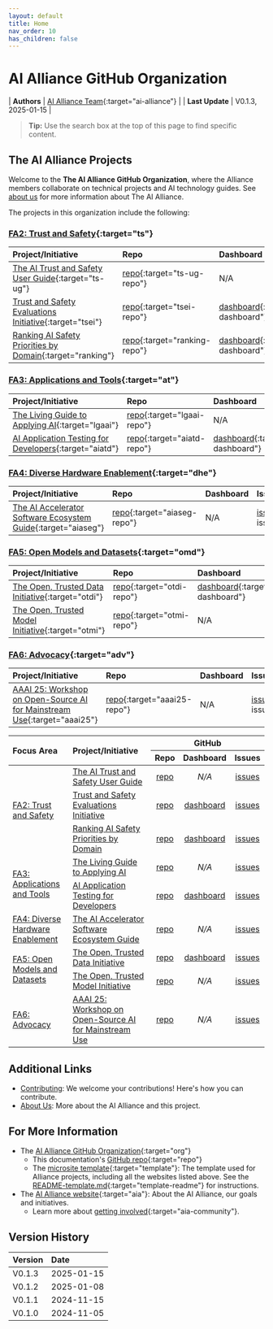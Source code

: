 ```yaml
---
layout: default
title: Home
nav_order: 10
has_children: false
---
```

<style>
  table {
    width: 100%;
  }
</style>

# AI Alliance GitHub Organization

| **Authors**     | [AI Alliance Team](https://thealliance.ai/){:target="ai-alliance"} |
| **Last Update** | V0.1.3, 2025-01-15 |


> **Tip:** Use the search box at the top of this page to find specific content.

## The AI Alliance Projects

Welcome to the **The AI Alliance GitHub Organization**, where the Alliance members collaborate on technical projects and AI technology guides. See [about us]({{site.baseurl}}/about/) for more information about The AI Alliance.

The projects in this organization include the following:

### [FA2: Trust and Safety](https://thealliance.ai/focus-areas/trust-and-safety){:target="ts"}

| **Project/Initiative** | **Repo** | **Dashboard** | **Issues** |
| :--------------------- | :------- | :------------ | :--------- |
 | [The AI Trust and Safety User Guide](https://the-ai-alliance.github.io/trust-safety-user-guide/){:target="ts-ug"} | [repo](https://github.com/The-AI-Alliance/trust-safety-user-guide){:target="ts-ug-repo"} | N/A | [issues](https://github.com/The-AI-Alliance/trust-safety-evals/issues){:target="ts-ug-issues"} |
| [Trust and Safety Evaluations Initiative](https://the-ai-alliance.github.io/trust-safety-evals/){:target="tsei"} | [repo](https://github.com/The-AI-Alliance/trust-safety-evals){:target="tsei-repo"} | [dashboard](https://github.com/orgs/The-AI-Alliance/projects/23){:target="tsei-dashboard"} | [issues](https://github.com/The-AI-Alliance/trust-safety-evals/issues){:target="tsei-issues"} |
| [Ranking AI Safety Priorities by Domain](https://the-ai-alliance.github.io/ranking-safety-priorities/){:target="ranking"} | [repo](https://github.com/The-AI-Alliance/ranking-safety-priorities){:target="ranking-repo"} | [dashboard](https://github.com/orgs/The-AI-Alliance/projects/32){:target="ranking-dashboard"} | [issues](https://github.com/The-AI-Alliance/ranking-safety-priorities/issues){:target="ranking-issues"} |

### [FA3: Applications and Tools](https://thealliance.ai/focus-areas/applications-and-tools){:target="at"}

| **Project/Initiative** | **Repo** | **Dashboard** | **Issues** |
| :--------------------- | :------- | :------------ | :--------- |
| [The Living Guide to Applying AI](https://the-ai-alliance.github.io/applying-ai-guide/){:target="lgaai"} | [repo](https://github.com/The-AI-Alliance/applying-ai-guide/){:target="lgaai-repo"} | N/A | [issues](https://github.com/The-AI-Alliance/applying-ai-guide/issues){:target="lgaai-issues"} |
| [AI Application Testing for Developers](https://the-ai-alliance.github.io/ai-application-testing/){:target="aiatd"} | [repo](https://github.com/The-AI-Alliance/ai-application-testing/){:target="aiatd-repo"} | [dashboard](https://github.com/orgs/The-AI-Alliance/projects/31){:target="aiatd-dashboard"} | [issues](https://github.com/The-AI-Alliance/ai-application-testing/issues){:target="aiatd-issues"} |

### [FA4: Diverse Hardware Enablement](https://thealliance.ai/focus-areas/hardware-enablement){:target="dhe"} 

| **Project/Initiative** | **Repo** | **Dashboard** | **Issues** |
| :--------------------- | :------- | :------------ | :--------- |
| [The AI Accelerator Software Ecosystem Guide](https://the-ai-alliance.github.io/ai-accelerator-software-ecosystem-guide/){:target="aiaseg"} | [repo](https://github.com/The-AI-Alliance/ai-accelerator-software-ecosystem-guide){:target="aiaseg-repo"} | N/A | [issues](https://github.com/The-AI-Alliance/ai-accelerator-software-ecosystem-guide/issues){:target="aiaseg-issues"} |


### [FA5: Open Models and Datasets](https://thealliance.ai/focus-areas/foundation-models-datasets){:target="omd"} 

| **Project/Initiative** | **Repo** | **Dashboard** | **Issues** |
| :--------------------- | :------- | :------------ | :--------- |
| [The Open, Trusted Data Initiative](https://the-ai-alliance.github.io/open-trusted-data-initiative/){:target="otdi"} | [repo](https://github.com/The-AI-Alliance/open-trusted-data-initiative){:target="otdi-repo"} | [dashboard](https://github.com/orgs/The-AI-Alliance/projects/28){:target="otdi-dashboard"} | [issues](https://github.com/The-AI-Alliance/open-trusted-data-initiative/issues){:target="otdi-issues"} |
| [The Open, Trusted Model Initiative](https://the-ai-alliance.github.io/open-trusted-model-initiative/){:target="otmi"} | [repo](https://github.com/The-AI-Alliance/open-trusted-model-initiative){:target="otmi-repo"} | N/A | [issues](https://github.com/The-AI-Alliance/open-trusted-model-initiative/issues){:target="otmi-issues"} |

### [FA6: Advocacy](https://thealliance.ai/focus-areas/advocacy){:target="adv"}

| **Project/Initiative** | **Repo** | **Dashboard** | **Issues** |
| :--------------------- | :------- | :------------ | :--------- |
| [AAAI 25: Workshop on Open-Source AI for Mainstream Use](https://the-ai-alliance.github.io/AAAI-25-Workshop-on-Open-Source-AI-for-Mainstream-Use/){:target="aaai25"} | [repo](https://github.com/The-AI-Alliance/AAAI-25-Workshop-on-Open-Source-AI-for-Mainstream-Use){:target="aaai25-repo"} | N/A | [issues](https://github.com/The-AI-Alliance/AAAI-25-Workshop-on-Open-Source-AI-for-Mainstream-Use/issues){:target="aaai25-issues"} |

<!-- Using HTML instead of Markdown for "rowspans" and "colspans" -->
<div class="table-wrapper">
    <table>
        <thead>
          <tr>
            <th style="text-align: left" rowspan=2>Focus Area</th>
            <th style="text-align: left" rowspan=2>Project/Initiative</th>
            <th style="text-align: center; width: 30%;" colspan=3>GitHub</th>
          </tr>
          <tr>
            <th style="text-align: center; width: 10%;">Repo</th>
            <th style="text-align: center; width: 10%;">Dashboard</th>
            <th style="text-align: center; width: 10%;">Issues</th>
          </tr>
        </thead>
        <tbody>
          <tr>
            <td style="text-align: left" rowspan=3><a href="https://thealliance.ai/focus-areas/trust-and-safety" target="fa2">FA2: Trust and Safety</a></td>
            <td style="text-align: left"><a href="https://the-ai-alliance.github.io/trust-safety-user-guide/" target="microsite-fa2-tsug">The AI Trust and Safety User Guide</a></td>
            <td style="text-align: center"><a href="https://github.com/The-AI-Alliance/trust-safety-user-guide" target="repo-fa2-tsug">repo</a></td>
            <td style="text-align: center"><em>N/A</em></td>
            <td style="text-align: center"><a href="https://github.com/The-AI-Alliance/trust-safety-user-guide/issues" target="issues-fa2-tsug">issues</a></td>
          </tr>
          <tr>
            <td style="text-align: left"><a href="https://the-ai-alliance.github.io/trust-safety-evals/" target="microsite-fa2-tse">Trust and Safety Evaluations Initiative</a></td>
            <td style="text-align: center"><a href="https://github.com/The-AI-Alliance/trust-safety-evals" target="repo-fa2-tse">repo</a></td>
            <td style="text-align: center"><a href="https://github.com/orgs/The-AI-Alliance/projects/23" target="project-fa2-tse">dashboard</a></td>
            <td style="text-align: center"><a href="https://github.com/The-AI-Alliance/trust-safety-evals/issues" target="issues-fa2-tse">issues</a></td>
          </tr>
          <tr>
            <td style="text-align: left"><a href="https://the-ai-alliance.github.io/ranking-safety-priorities/" target="microsite-fa2-ranking">Ranking AI Safety Priorities by Domain</a></td>
            <td style="text-align: center"><a href="https://github.com/The-AI-Alliance/ranking-safety-priorities" target="repo-fa2-ranking">repo</a></td>
            <td style="text-align: center"><a href="https://github.com/orgs/The-AI-Alliance/projects/32" target="project-fa2-ranking">dashboard</a></td>
            <td style="text-align: center"><a href="https://github.com/The-AI-Alliance/ranking-safety-priorities/issues" target="issues-fa2-ranking">issues</a></td>
          </tr>
          <tr>
            <td style="text-align: left" rowspan=2><a href="https://thealliance.ai/focus-areas/applications-and-tools" target="fa3">FA3: Applications and Tools</a></td>
            <td style="text-align: left"><a href="https://the-ai-alliance.github.io/applying-ai-guide/" target="microsite-fa3-lgaa">The Living Guide to Applying AI</a></td>
            <td style="text-align: center"><a href="https://github.com/The-AI-Alliance/applying-ai-guide/" target="repo-fa3-lgaa">repo</a></td>
            <td style="text-align: center"><em>N/A</em></td>
            <td style="text-align: center"><a href="https://github.com/The-AI-Alliance/applying-ai-guide/issues" target="issues-fa3-lgaa">issues</a></td>
          </tr>
          <tr>
            <td style="text-align: left"><a href="https://the-ai-alliance.github.io/ai-application-testing/" target="microsite-fa3-test">AI Application Testing for Developers</a></td>
            <td style="text-align: center"><a href="https://github.com/The-AI-Alliance/ai-application-testing/" target="repo-fa3-test">repo</a></td>
            <td style="text-align: center"><a href="https://github.com/orgs/The-AI-Alliance/projects/31" target="project-fa3-test">dashboard</a></td>
            <td style="text-align: center"><a href="https://github.com/The-AI-Alliance/ai-application-testing/issues" target="issues-fa3-test">issues</a></td>
          </tr>
          <tr>
            <td style="text-align: left"><a href="https://thealliance.ai/focus-areas/hardware-enablement" target="fa4">FA4: Diverse Hardware Enablement</a></td>
            <td style="text-align: left"><a href="https://the-ai-alliance.github.io/ai-accelerator-software-ecosystem-guide/" target="microsite-fa4-hw">The AI Accelerator Software Ecosystem Guide</a></td>
            <td style="text-align: center"><a href="https://github.com/The-AI-Alliance/ai-accelerator-software-ecosystem-guide" target="repo-fa4-hw">repo</a></td>
            <td style="text-align: center"><em>N/A</em></td>
            <td style="text-align: center"><a href="https://github.com/The-AI-Alliance/ai-accelerator-software-ecosystem-guide/issues" target="issues-fa4-hw">issues</a></td>
          </tr>
          <tr>
            <td style="text-align: left" rowspan=2><a href="https://thealliance.ai/focus-areas/foundation-models-datasets" target="fa5">FA5: Open Models and Datasets</a></td>
            <td style="text-align: left"><a href="https://the-ai-alliance.github.io/open-trusted-data-initiative/" target="microsite-fa5-otdi">The Open, Trusted Data Initiative</a></td>
            <td style="text-align: center"><a href="https://github.com/The-AI-Alliance/open-trusted-data-initiative" target="repo-fa5-otdi">repo</a></td>
            <td style="text-align: center"><a href="https://github.com/orgs/The-AI-Alliance/projects/28" target="project-fa5-otdi">dashboard</a></td>
            <td style="text-align: center"><a href="https://github.com/The-AI-Alliance/open-trusted-data-initiative/issues" target="issues-fa5-otdi">issues</a></td>
          </tr>
          <tr>
            <td style="text-align: left"><a href="https://the-ai-alliance.github.io/open-trusted-model-initiative/" target="microsite-fa5-otmi">The Open, Trusted Model Initiative</a></td>
            <td style="text-align: center"><a href="https://github.com/The-AI-Alliance/open-trusted-model-initiative" target="repo-fa5-otmi">repo</a></td>
            <td style="text-align: center"><em>N/A</em></td>
            <td style="text-align: center"><a href="https://github.com/The-AI-Alliance/open-trusted-model-initiative/issues" target="issues-fa5-otmi">issues</a></td>
          </tr>
          <tr>
            <td style="text-align: left"><a href="https://thealliance.ai/focus-areas/advocacy" target="fa6">FA6: Advocacy</a></td>
            <td style="text-align: left"><a href="https://the-ai-alliance.github.io/AAAI-25-Workshop-on-Open-Source-AI-for-Mainstream-Use/" target="microsite-fa6-aaai25">AAAI 25: Workshop on Open-Source AI for Mainstream Use</a></td>
            <td style="text-align: center"><a href="https://github.com/The-AI-Alliance/AAAI-25-Workshop-on-Open-Source-AI-for-Mainstream-Use" target="repo-fa6-aaai25">repo</a></td>
            <td style="text-align: center"><em>N/A</em></td>
            <td style="text-align: center"><a href="https://github.com/The-AI-Alliance/AAAI-25-Workshop-on-Open-Source-AI-for-Mainstream-Use/issues" target="repo-fa6-aaai25">issues</a></td>
          </tr>
        </tbody>
    </table>
</div>


## Additional Links

* [Contributing]({{site.baseurl}}/contributing): We welcome your contributions! Here's how you can contribute.
* [About Us]({{site.baseurl}}/about): More about the AI Alliance and this project.

## For More Information

* The [AI Alliance GitHub Organization](https://github.com/The-AI-Alliance/){:target="org"}
  * This documentation's [GitHub repo](https://github.com/The-AI-Alliance/the-ai-alliance.github.io){:target="repo"}
  * The [microsite template](https://github.com/The-AI-Alliance/microsite-template){:target="template"}: The template used for Alliance projects, including all the websites listed above. See the [README-template.md](https://github.com/The-AI-Alliance/microsite-template/blob/main/README-template.md){:target="template-readme"} for instructions.
* The [AI Alliance website](https://thealliance.ai){:target="aia"}: About the AI Alliance, our goals and initiatives.
  * Learn more about [getting involved](https://thealliance.ai/community){:target="aia-community"}.


## Version History

| Version  | Date       |
| :------- | :--------- |
| V0.1.3   | 2025-01-15 |
| V0.1.2   | 2025-01-08 |
| V0.1.1   | 2024-11-15 |
| V0.1.0   | 2024-11-05 |

<!-- 
Use the following construct to automatically show a table of
contents (ToC) for the child pages.
For this page, you already have a "manual" ToC in the bullet 
lists above.
-->
<!-- {:toc} -->
